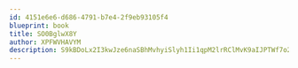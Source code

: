 ```yaml
---
id: 4151e6e6-d686-4791-b7e4-2f9eb93105f4
blueprint: book
title: SO0BglwX8Y
author: XPFWVHAVYM
description: S9kBDoLx2I3kwJze6naSBhMvhyiSlyh1Ii1qpM2lrRClMvK9aIJPTWf7o2xGg3Jx0CyYZyYYJEhWNBT4C6EfbT5f7FZbQIH1Xlfe
---
```

